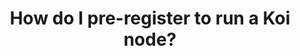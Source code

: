 ---
title: How do I pre-register to run a Koi node?
describe: Pre-register to run a node with the <a href="https://docs.google.com/forms/d/e/1FAIpQLSduDTdxD3dDOvcbIcKlG7JWOsnDFVZFdLy0J38q_OOzUC3okA/viewform"  target="_blank">form here.</a>
layout: front
type: connect
parent: thirteen
child: 13
icon: icon13
---